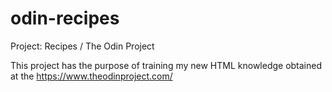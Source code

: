 # odin-recipes
Project: Recipes / The Odin Project

This project has the purpose of training my new HTML knowledge obtained at the  https://www.theodinproject.com/